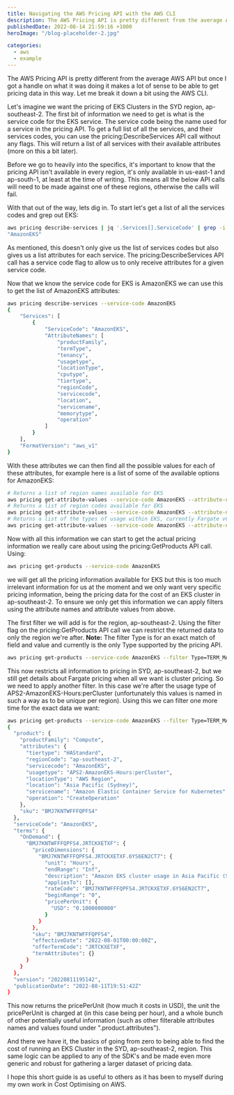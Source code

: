 ```yaml
---
title: Navigating the AWS Pricing API with the AWS CLI
description: The AWS Pricing API is pretty different from the average AWS API but once I got a handle on what it was doing it makes a lot of sense to be able to get pricing data in this way. Let me break it down a bit using the AWS CLI.
publishedDate: 2022-08-14 21:59:16 +1000
heroImage: "/blog-placeholder-2.jpg"

categories:
  - aws
  - example
---
```


The AWS Pricing API is pretty different from the average AWS API but once I got a handle on what it was doing it makes a lot of sense to be able to get pricing data in this way. Let me break it down a bit using the AWS CLI.

Let's imagine we want the pricing of EKS Clusters in the SYD region, ap-southeast-2. The first bit of information we need to get is what is the service code for the EKS service. The service code being the name used for a service in the pricing API. To get a full list of all the services, and their services codes, you can use the pricing:DescribeServices API call without any flags. This will return a list of all services with their available attributes (more on this a bit later).

Before we go to heavily into the specifics, it's important to know that the pricing API isn't available in every region, it's only available in us-east-1 and ap-south-1, at least at the time of writing. This means all the below API calls will need to be made against one of these regions, otherwise the calls will fail.

With that out of the way, lets dig in. To start let's get a list of all the services codes and grep out EKS:

```bash
aws pricing describe-services | jq '.Services[].ServiceCode' | grep -i EKS
"AmazonEKS"
```

As mentioned, this doesn't only give us the list of services codes but also gives us a list attributes for each service. The pricing:DescribeServices API call has a service code flag to allow us to only receive attributes for a given service code.

Now that we know the service code for EKS is AmazonEKS we can use this to get the list of AmazonEKS attributes:

```bash
aws pricing describe-services --service-code AmazonEKS
{
    "Services": [
        {
            "ServiceCode": "AmazonEKS",
            "AttributeNames": [
                "productFamily",
                "termType",
                "tenancy",
                "usagetype",
                "locationType",
                "cputype",
                "tiertype",
                "regionCode",
                "servicecode",
                "location",
                "servicename",
                "memorytype",
                "operation"
            ]
        }
    ],
    "FormatVersion": "aws_v1"
}
```

With these attributes we can then find all the possible values for each of these attributes, for example here is a list of some of the available options for AmazonEKS:

```bash
# Returns a list of region names available for EKS
aws pricing get-attribute-values --service-code AmazonEKS --attribute-name location
# Returns a list of region codes available for EKS
aws pricing get-attribute-values --service-code AmazonEKS --attribute-name regionCode
# Returns a list of the types of usage within EKS, currently Fargate vCPU, Fargate Memory, and Cluster (this being what we're after)
aws pricing get-attribute-values --service-code AmazonEKS --attribute-name usageType
```

Now with all this information we can start to get the actual pricing information we really care about using the pricing:GetProducts API call. Using:

```bash
aws pricing get-products --service-code AmazonEKS
```

we will get all the pricing information available for EKS but this is too much irrelevant information for us at the moment and we only want very specific pricing information, being the pricing data for the cost of an EKS cluster in ap-southeast-2. To ensure we only get this information we can apply filters using the attribute names and attribute values from above.

The first filter we will add is for the region, ap-southeast-2. Using the filter flag on the pricing:GetProducts API call we can restrict the returned data to only the region we're after. **Note:** The filter Type is for an exact match of field and value and currently is the only Type supported by the pricing API.

```bash
aws pricing get-products --service-code AmazonEKS --filter Type=TERM_MATCH,Field=regionCode,Value=ap-southeast-2
```

This now restricts all information to pricing in SYD, ap-southeast-2, but we still get details about Fargate pricing when all we want is cluster pricing. So we need to apply another filter. In this case we're after the usage type of APS2-AmazonEKS-Hours:perCluster (unfortunately this values is named in such a way as to be unique per region). Using this we can filter one more time for the exact data we want:

```bash
aws pricing get-products --service-code AmazonEKS --filter Type=TERM_MATCH,Field=regionCode,Value=ap-southeast-2 Type=TERM_MATCH,Field=usageType,Value=APS2-AmazonEKS-Hours:perCluster | jq '.PriceList[] | fromjson'
{
  "product": {
    "productFamily": "Compute",
    "attributes": {
      "tiertype": "HAStandard",
      "regionCode": "ap-southeast-2",
      "servicecode": "AmazonEKS",
      "usagetype": "APS2-AmazonEKS-Hours:perCluster",
      "locationType": "AWS Region",
      "location": "Asia Pacific (Sydney)",
      "servicename": "Amazon Elastic Container Service for Kubernetes",
      "operation": "CreateOperation"
    },
    "sku": "BMJ7KNTWFFFQPFS4"
  },
  "serviceCode": "AmazonEKS",
  "terms": {
    "OnDemand": {
      "BMJ7KNTWFFFQPFS4.JRTCKXETXF": {
        "priceDimensions": {
          "BMJ7KNTWFFFQPFS4.JRTCKXETXF.6YS6EN2CT7": {
            "unit": "Hours",
            "endRange": "Inf",
            "description": "Amazon EKS cluster usage in Asia Pacific (Sydney)",
            "appliesTo": [],
            "rateCode": "BMJ7KNTWFFFQPFS4.JRTCKXETXF.6YS6EN2CT7",
            "beginRange": "0",
            "pricePerUnit": {
              "USD": "0.1000000000"
            }
          }
        },
        "sku": "BMJ7KNTWFFFQPFS4",
        "effectiveDate": "2022-08-01T00:00:00Z",
        "offerTermCode": "JRTCKXETXF",
        "termAttributes": {}
      }
    }
  },
  "version": "20220811195142",
  "publicationDate": "2022-08-11T19:51:42Z"
}
```

This now returns the pricePerUnit (how much it costs in USD), the unit the pricePerUnit is charged at (in this case being per hour), and a whole bunch of other potentially useful information (such as other filterable attributes names and values found under ".product.attributes").

And there we have it, the basics of going from zero to being able to find the cost of running an EKS Cluster in the SYD, ap-southeast-2, region. This same logic can be applied to any of the SDK's and be made even more generic and robust for gathering a larger dataset of pricing data.

I hope this short guide is as useful to others as it has been to myself during my own work in Cost Optimising on AWS.
